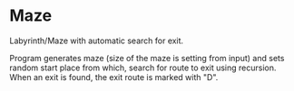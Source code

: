 # Maze
 Labyrinth/Maze with automatic search for exit.
 
Program generates maze (size of the maze is setting from input)
and sets random start place from which, 
search for route to exit using recursion.
When an exit is found, the exit route is marked with "D".
 
